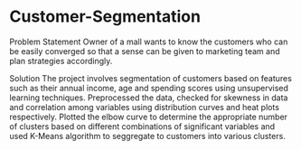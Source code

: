 # Customer-Segmentation
Problem Statement
Owner of a mall wants to know the customers who can be easily converged
so that a sense can be given to marketing team and plan strategies accordingly.

Solution
The project involves segmentation of customers based on features such as their annual income, age and spending scores using unsupervised learning techniques. Preprocessed the data, checked for skewness in data and correlation among variables using distribution curves and heat plots respectively. Plotted the elbow curve to determine the appropriate number of clusters based on different combinations of significant variables and used K-Means algorithm to seggregate to customers into various clusters.
